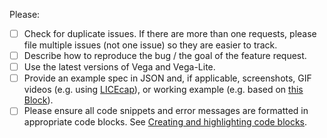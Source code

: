 Please:
- [ ] Check for duplicate issues. If there are more than one requests, please file multiple issues (not one issue) so they are easier to track.
- [ ] Describe how to reproduce the bug / the goal of the feature request.
- [ ] Use the latest versions of Vega and Vega-Lite.
- [ ] Provide an example spec in JSON and, if applicable, screenshots, GIF videos (e.g. using [LICEcap](https://www.cockos.com/licecap/)), or working example (e.g. based on [this Block](https://bl.ocks.org/domoritz/455e1c7872c4b38a58b90df0c3d7b1b9)).
- [ ] Please ensure all code snippets and error messages are formatted in appropriate code blocks. See [Creating and highlighting code blocks](https://help.github.com/articles/creating-and-highlighting-code-blocks/).
